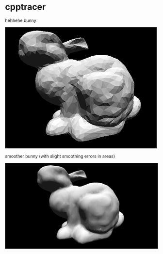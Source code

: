 # cpptracer

hehhehe bunny

![Screenshot](images/bunny.png)

smoother bunny (with slight smoothing errors in areas)

![Screenshot](images/img.png)
